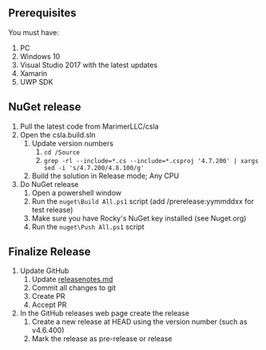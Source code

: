 Prerequisites
-------------
You must have:

1. PC
 1. Windows 10
 1. Visual Studio 2017 with the latest updates
  1. Xamarin
  1. UWP SDK

NuGet release
-------------
1. Pull the latest code from MarimerLLC/csla
1. Open the csla.build.sln
   1. Update version numbers
      1. `cd /Source`
      1. `grep -rl --include=*.cs --include=*.csproj '4.7.200' | xargs sed -i 's/4.7.200/4.8.100/g'`
   1. Build the solution in Release mode; Any CPU
1. Do NuGet release
   1. Open a powershell window
   1. Run the `nuget\Build All.ps1` script (add /prerelease:yymmddxx for test release)
   1. Make sure you have Rocky's NuGet key installed (see Nuget.org)
   1. Run the `nuget\Push All.ps1` script

Finalize Release
----------------
1. Update GitHub
   1. Update [releasenotes.md](https://github.com/MarimerLLC/csla/blob/master/releasenotes.md)
   1. Commit all changes to git
   1. Create PR 
   1. Accept PR
1. In the GitHub releases web page create the release
   1. Create a new release at HEAD using the version number (such as v4.6.400)
   1. Mark the release as pre-release or release
